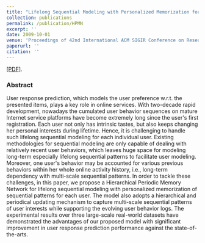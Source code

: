 ```yaml
---
title: "Lifelong Sequential Modeling with Personalized Memorization for User Response Prediction"
collection: publications
permalink: /publication/HPMN
excerpt: ''
date: 2009-10-01
venue: 'Proceedings of 42nd International ACM SIGIR Conference on Research and Development in Information Retrieval. (SIGIR 2019)'
paperurl: '' 
citation: ''
---
```


[\[PDF\]](https://arxiv.org/pdf/1905.00758.pdf).

### Abstract
User response prediction, which models the user preference w.r.t. the presented items, plays a key role in online services. With two-decade rapid development, nowadays the cumulated user behavior sequences on mature Internet service platforms have become extremely long since the user's first registration. Each user not only has intrinsic tastes, but also keeps changing her personal interests during lifetime. Hence, it is challenging to handle such lifelong sequential modeling for each individual user. Existing methodologies for sequential modeling are only capable of dealing with relatively recent user behaviors, which leaves huge space for modeling long-term especially lifelong sequential patterns to facilitate user modeling. Moreover, one user's behavior may be accounted for various previous behaviors within her whole online activity history, i.e., long-term dependency with multi-scale sequential patterns. In order to tackle these challenges, in this paper, we propose a Hierarchical Periodic Memory Network for lifelong sequential modeling with personalized memorization of sequential patterns for each user. The model also adopts a hierarchical and periodical updating mechanism to capture multi-scale sequential patterns of user interests while supporting the evolving user behavior logs. The experimental results over three large-scale real-world datasets have demonstrated the advantages of our proposed model with significant improvement in user response prediction performance against the state-of-the-arts.